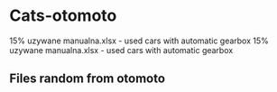 # Cats-otomoto
15% uzywane manualna.xlsx - used cars with automatic gearbox
15% uzywane manualna.xlsx - used cars with automatic gearbox


## Files random from otomoto 

